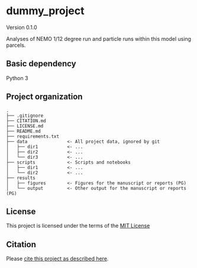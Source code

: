# dummy_project

Version 0.1.0

Analyses of NEMO 1/12 degree run and particle runs within this model using parcels. 

## Basic dependency
Python 3

## Project organization

```
.
├── .gitignore
├── CITATION.md
├── LICENSE.md
├── README.md
├── requirements.txt
├── data               <- All project data, ignored by git
│   ├── dir1           <- ...
│   ├── dir2           <- ...
│   └── dir3           <- ...
├── scripts            <- Scripts and notebooks
│   ├── dir1           <- ...
│   └── dir2           <- ...
├── results
│   ├── figures        <- Figures for the manuscript or reports (PG)
│   └── output         <- Other output for the manuscript or reports (PG)

```


## License

This project is licensed under the terms of the [MIT License](/LICENSE.md)

## Citation

Please [cite this project as described here](/CITATION.md).
